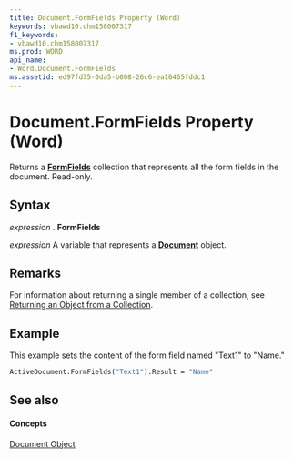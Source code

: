 ```yaml
---
title: Document.FormFields Property (Word)
keywords: vbawd10.chm158007317
f1_keywords:
- vbawd10.chm158007317
ms.prod: WORD
api_name:
- Word.Document.FormFields
ms.assetid: ed97fd75-0da5-b008-26c6-ea16465fddc1
---
```



# Document.FormFields Property (Word)

Returns a  **[FormFields](formfields-object-word.md)** collection that represents all the form fields in the document. Read-only.


## Syntax

 _expression_ . **FormFields**

 _expression_ A variable that represents a **[Document](document-object-word.md)** object.


## Remarks

For information about returning a single member of a collection, see [Returning an Object from a Collection](http://msdn.microsoft.com/library/returning-an-object-from-a-collection-word%28Office.15%29.aspx).


## Example

This example sets the content of the form field named "Text1" to "Name."


```vb
ActiveDocument.FormFields("Text1").Result = "Name"
```


## See also


#### Concepts


[Document Object](document-object-word.md)

